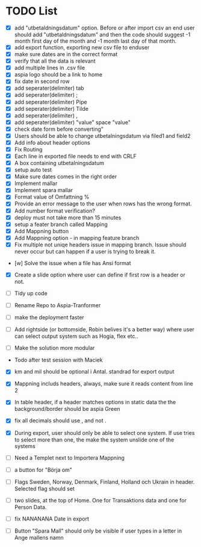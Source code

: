 # TODO List

- [x] add "utbetaldningsdatum" option. Before or after import csv an end user should add "utbetaldningsdatum" and then the code should suggest -1 month first day of the month and -1 month last day of that month. 
- [x] add export function, exporting new csv file to enduser
- [x] make sure dates are in the correct format
- [x] verify that all the data is relevant
- [x] add multiple lines in .csv file
- [x] aspia logo should be a link to home
- [x] fix date in second row
- [x] add seperater(delimiter) tab
- [x] add seperater(delimiter) ;
- [x] add seperater(delimiter) Pipe
- [x] add seperater(delimiter) Tilde
- [x] add seperater(delimiter) ,
- [x] add seperater(delimiter) "value" space "value"
- [x] check date form before converting"
- [x] Users should be able to change utbetalningsdatum via filed1 and field2
- [x] Add info about header options
- [x] Fix Routing
- [x] Each line in exported file needs to end with CRLF
- [x] A box containing utbetalningsdatum
- [x] setup auto test
- [x] Make sure dates comes in the right order
- [x] Implement mallar
- [x] Implement spara mallar
- [x] Format value of Omfattning % 
- [x] Provide an error message to the user when rows has the wrong format.
- [x] Add number format verification?
- [x] deploy must not take more than 15 minutes
- [x] setup a feater branch called Mapping
- [x] Add Mappning button
- [x] Add Mappning option - in mapping feature branch
- [x] Fix multiple not uniqe headers issue in mapping branch. Issue should never occur but can happen if a user is trying to break it.
- [w] Solve the issue when a file has Ansi format
- [x] Create a slide option where user can define if first row is a header or not.
- [ ] Tidy up code
- [ ] Rename Repo to Aspia-Tranformer
- [ ] make the deployment faster
- [ ] Add rightside (or bottomside,  Robin belives it's a better way) where user can select output system such as Hogia, flex etc..
- [ ] Make the solution more modular



- Todo after test session with Maciek
- [x] km and mil should be optional i Antal. standrad for export output
- [x] Mappning includs headers, always, make sure it reads content from line 2
- [x] In table header, if a header matches options in static data the the background/border should be aspia Green
- [x] fix all decimals should use , and not .
- [x] During export, user should only be able to select one system. If use tries to select more than one, the make the system unslide one of the systems


- [ ] Need a Templet next to Importera Mappning

- [ ] a button for "Börja om"
- [ ] Flags Sweden, Norway, Denmark, Finland, Holland och Ukrain in header. Selected flag should set
- [ ] two slides, at the top of Home. One for Transaktions data and one for Person Data.
- [ ] fix NANANANA Date in export
- [ ] Button "Spara Mall" should only be visible if user types in a letter in Ange mallens namn











